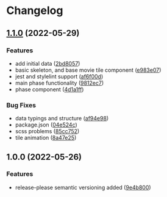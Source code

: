 # Changelog

## [1.1.0](https://github.com/ernestrudziec/universe-marathon/compare/v1.0.0...v1.1.0) (2022-05-29)


### Features

* add initial data ([2bd8057](https://github.com/ernestrudziec/universe-marathon/commit/2bd8057915c61a3e57b715ed4a46c34c4d3a5bc2))
* basic skeleton, and base movie tile component ([e983e07](https://github.com/ernestrudziec/universe-marathon/commit/e983e07f08960f95bc8efa062a784dc056455ded))
* jest and stylelint support ([af6f00d](https://github.com/ernestrudziec/universe-marathon/commit/af6f00d0b87488bf3f2accbd17e852178546517a))
* main phase functionality ([9812ec7](https://github.com/ernestrudziec/universe-marathon/commit/9812ec76ecad58a51d31359c75c6f55e2346540f))
* phase component ([4d1a1ff](https://github.com/ernestrudziec/universe-marathon/commit/4d1a1ff0edbca9497b8df2143127660f0a449833))


### Bug Fixes

* data typings and structure ([af94e98](https://github.com/ernestrudziec/universe-marathon/commit/af94e98b2a59b3856e6f40f68f7404638a04bbea))
* package.json ([04e524c](https://github.com/ernestrudziec/universe-marathon/commit/04e524cb7b09c5c9930ac6ab00729a97229fcf87))
* scss problems ([85cc752](https://github.com/ernestrudziec/universe-marathon/commit/85cc752d3261c86ee9950985d944de2f29745938))
* tile animation ([8a47e25](https://github.com/ernestrudziec/universe-marathon/commit/8a47e2595171195c8319880613898bf78d43f2f6))

## 1.0.0 (2022-05-26)


### Features

* release-please semantic versioning added ([9e4b800](https://github.com/ernestrudziec/universe-marathon/commit/9e4b800f28fcec3e07d6d6b7e3919f50797e37ab))
